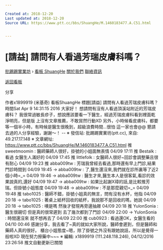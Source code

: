 ```yaml
---

Created at: 2018-12-20
Last updated at: 2018-12-20
Source URL: https://www.ptt.cc/bbs/ShuangHe/M.1460183477.A.C51.html


---
```


# [請益] 請問有人看過芳瑞皮膚科嗎？


[批踢踢實業坊](https://www.ptt.cc/bbs/) › [看板 ShuangHe](https://www.ptt.cc/bbs/ShuangHe/index.html) [關於我們](https://www.ptt.cc/about.html) [聯絡資訊](https://www.ptt.cc/contact.html)

[返回看板](https://www.ptt.cc/bbs/ShuangHe/index.html)

分享

作者x1899919 (米基奇)
看板ShuangHe
標題\[請益\] 請問有人看過芳瑞皮膚科嗎？
時間Sat Apr 9 14:31:15 2016
大家好！ 想請問有沒有人看過頂溪站附近的芳瑞皮膚科？ 我很常過敏長疹子，想說應該要看一下醫生，經過芳瑞皮膚科看到裡面乾淨明亮，但是版 上沒有文章推薦，不敢貿然行動XD 另外，小時候看皮膚科，都要等一個半小時，有時候是醫生很晚到，超級浪費時間…很怕 這一家也會@@ 懇請去過的人分享經驗，謝謝～！ -- ※ 發信站: 批踢踢實業坊(ptt.cc), 來自: 49.217.17.148 ※ 文章網址: <https://www.ptt.cc/bbs/ShuangHe/M.1460183477.A.C51.html>
推 sweetmoomin : 醫師藥師人很好，掛號的小姐面無表情 04/09 17:11
推 Bestalk : 看過 女醫生人滿好的 04/09 17:45
推 littlefolk : 女醫師人很好~回診會調整藥且很有耐心 04/09 19:23
推 abba009tw : 芳瑞我曾經去看過,那時還有早上門診,結果門診時間到 04/09 19:45
→ abba009tw : 了,醫生還沒來,我們就在診所裏等了近2個小時=\_= 04/09 19:46
→ abba009tw : 醫生才來,醫生本人是很客氣,看診的效果說真的,還好 04/09 19:47
→ abba009tw : 如果比起謝X璋的話,是比較推芳瑞。但掛號小姐態度 04/09 19:48
→ abba009tw : 不是那麼親切=\_= 04/09 19:48
推 tabo1025 : 醫師不錯，掛號小姐真的無言，問有沒有水杯，他指 04/09 20:18
→ tabo1025 : 著桌上紙杯回收的紙杯，我說那不是回收的嗎，她說 04/09 20:18
→ tabo1025 : 噢是嗎 然後才發現再旁邊抽屜 04/09 20:18
推 YulonSonia : 醫生很親切 但是真的很常遲到 去了幾次都到了門診 04/09 22:00
→ YulonSonia : 時間還沒來 就不想再去了 04/09 22:00
推 cub0923 : 看過還OK，女醫生看的 04/10 00:46
感謝分享，我去看了~真的就如大家所說，醫師會遲到，但是醫師和藥師人真的很好。 櫃台小姐態度~嗯，除了掛號之外沒有跟她說話，所以是覺得一般啦XD 現在努力擦藥中~~~ ※ 編輯: x1899919 (111.248.118.246), 04/12/2016 23:26:58
推文自動更新已關閉

